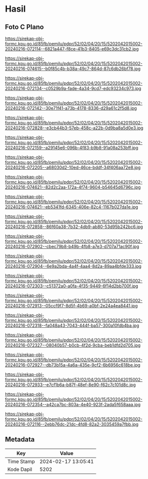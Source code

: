 # Hasil

## Foto C Plano

https://sirekap-obj-formc.kpu.go.id/85fb/pemilu/pdpr/52/02/04/20/15/5202042015002-20240216-072114--6821a447-f8ce-41b3-8405-e69c3dc31cb2.jpg

https://sirekap-obj-formc.kpu.go.id/85fb/pemilu/pdpr/52/02/04/20/15/5202042015002-20240216-074615--b0f85c4b-b38a-49c7-864d-87c6db26bf78.jpg

https://sirekap-obj-formc.kpu.go.id/85fb/pemilu/pdpr/52/02/04/20/15/5202042015002-20240216-072134--c0529b9a-fade-4a34-9cd7-edc93234c973.jpg

https://sirekap-obj-formc.kpu.go.id/85fb/pemilu/pdpr/52/02/04/20/15/5202042015002-20240216-072142--30e71f41-a73b-4178-8336-d29a61c2f5d8.jpg

https://sirekap-obj-formc.kpu.go.id/85fb/pemilu/pdpr/52/02/04/20/15/5202042015002-20240216-072828--e3cb44b3-57eb-458c-a22b-0d9ba8a5d0e3.jpg

https://sirekap-obj-formc.kpu.go.id/85fb/pemilu/pdpr/52/02/04/20/15/5202042015002-20240216-072159--a29145e6-096b-4f83-b9b8-91a08a253bff.jpg

https://sirekap-obj-formc.kpu.go.id/85fb/pemilu/pdpr/52/02/04/20/15/5202042015002-20240216-072205--a68030d2-10ed-46ce-bddf-34f406aa72e8.jpg

https://sirekap-obj-formc.kpu.go.id/85fb/pemilu/pdpr/52/02/04/20/15/5202042015002-20240216-074621--82d2c2aa-172a-4f74-9604-b54645d6796c.jpg

https://sirekap-obj-formc.kpu.go.id/85fb/pemilu/pdpr/52/02/04/20/15/5202042015002-20240216-074621--eb5341fd-6345-406e-82c4-1167b027da1e.jpg

https://sirekap-obj-formc.kpu.go.id/85fb/pemilu/pdpr/52/02/04/20/15/5202042015002-20240216-072858--86f60a38-7b32-4db9-ab80-53d95b242bc6.jpg

https://sirekap-obj-formc.kpu.go.id/85fb/pemilu/pdpr/52/02/04/20/15/5202042015002-20240216-072902--cbec79b8-b49b-4fb8-a7e3-d707a71ac90f.jpg

https://sirekap-obj-formc.kpu.go.id/85fb/pemilu/pdpr/52/02/04/20/15/5202042015002-20240216-072904--6e9a2bda-4a4f-4aa4-8d2a-89aa4bfde333.jpg

https://sirekap-obj-formc.kpu.go.id/85fb/pemilu/pdpr/52/02/04/20/15/5202042015002-20240216-072303--c51372a0-a0fa-4f35-9449-6f14d2bb700f.jpg

https://sirekap-obj-formc.kpu.go.id/85fb/pemilu/pdpr/52/02/04/20/15/5202042015002-20240216-072913--05ccf9f7-8d5f-4b69-a0bf-2e24a4ea8441.jpg

https://sirekap-obj-formc.kpu.go.id/85fb/pemilu/pdpr/52/02/04/20/15/5202042015002-20240216-072318--fa048a43-7043-444f-ba57-300a10fdb4ba.jpg

https://sirekap-obj-formc.kpu.go.id/85fb/pemilu/pdpr/52/02/04/20/15/5202042015002-20240216-072327--08040b57-b0cb-4f2d-9cba-beb1dfd2d705.jpg

https://sirekap-obj-formc.kpu.go.id/85fb/pemilu/pdpr/52/02/04/20/15/5202042015002-20240216-072927--db73b15a-4a6a-435e-9cf2-6b6956c618be.jpg

https://sirekap-obj-formc.kpu.go.id/85fb/pemilu/pdpr/52/02/04/20/15/5202042015002-20240216-072933--e7cf1b6a-b87f-48ef-8e90-f62c7c101d8c.jpg

https://sirekap-obj-formc.kpu.go.id/85fb/pemilu/pdpr/52/02/04/20/15/5202042015002-20240216-072354--a42ca7bc-803a-4e40-923f-2ada5f658aaa.jpg

https://sirekap-obj-formc.kpu.go.id/85fb/pemilu/pdpr/52/02/04/20/15/5202042015002-20240216-072116--2ebb76dc-21dc-4fd8-82a2-3035459a7fbb.jpg


## Metadata

| Key        | Value               |
| ---------- | ------------------- |
| Time Stamp | 2024-02-17 13:05:41 |
| Kode Dapil | 5202                |



